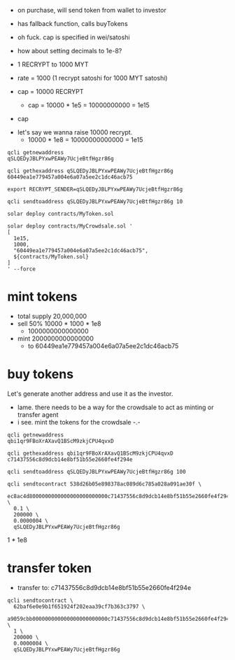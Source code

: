 * on purchase, will send token from wallet to investor
* has fallback function, calls buyTokens
* oh fuck. cap is specified in wei/satoshi

* how about setting decimals to 1e-8?

* 1 RECRYPT to 1000 MYT
* rate = 1000 (1 recrypt satoshi for 1000 MYT satoshi)
* cap = 10000 RECRYPT
  *  cap = 10000 * 1e5 = 10000000000 = 1e15

+ cap
* let's say we wanna raise 10000 recrypt.
  * 10000 * 1e8 = 10000000000000 = 1e15


```
qcli getnewaddress
qSLQEDyJBLPYxwPEAWy7UcjeBtfHgzr86g

qcli gethexaddress qSLQEDyJBLPYxwPEAWy7UcjeBtfHgzr86g
60449ea1e779457a004e6a07a5ee2c1dc46acb75
```

```
export RECRYPT_SENDER=qSLQEDyJBLPYxwPEAWy7UcjeBtfHgzr86g
```

```
qcli sendtoaddress qSLQEDyJBLPYxwPEAWy7UcjeBtfHgzr86g 10
```


```
solar deploy contracts/MyToken.sol

solar deploy contracts/MyCrowdsale.sol '
[
  1e15,
  1000,
  "60449ea1e779457a004e6a07a5ee2c1dc46acb75",
  ${contracts/MyToken.sol}
]
' --force
```

# mint tokens

* total supply 20,000,000
* sell 50% 10000 * 1000 * 1e8
  * 1000000000000000
* mint 2000000000000000
  * to 60449ea1e779457a004e6a07a5ee2c1dc46acb75

# buy tokens

Let's generate another address and use it as the investor.

* lame. there needs to be a way for the crowdsale to act as minting or transfer agent
 * i see. mint the tokens for the crowdsale -.-

```
qcli getnewaddress
qbi1qr9FBoXrAXavQ1BScM9zkjCPU4qvxD

qcli gethexaddress qbi1qr9FBoXrAXavQ1BScM9zkjCPU4qvxD
c71437556c8d9dcb14e8bf51b55e2660fe4f294e

qcli sendtoaddress qSLQEDyJBLPYxwPEAWy7UcjeBtfHgzr86g 100
```

```
qcli sendtocontract 538d26b05e898378ac089d6c785a028a091ae30f \
  ec8ac4d8000000000000000000000000c71437556c8d9dcb14e8bf51b55e2660fe4f294e \
  0.1 \
  200000 \
  0.0000004 \
  qSLQEDyJBLPYxwPEAWy7UcjeBtfHgzr86g
```

1 * 1e8

# transfer token

* transfer to: c71437556c8d9dcb14e8bf51b55e2660fe4f294e

```
qcli sendtocontract \
  62baf6e0e9b1f651924f202eaa39cf7b363c3797 \
  a9059cbb000000000000000000000000c71437556c8d9dcb14e8bf51b55e2660fe4f294e0000000000000000000000000000000000000000000000000000000000002710 \
  1 \
  200000 \
  0.0000004 \
  qSLQEDyJBLPYxwPEAWy7UcjeBtfHgzr86g
```
